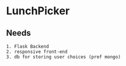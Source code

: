 # LunchPicker

## Needs
    1. Flask Backend
    2. responsive front-end
    3. db for storing user choices (pref mongo)

